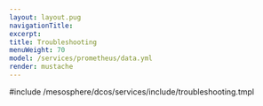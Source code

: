```yaml
---
layout: layout.pug
navigationTitle:
excerpt:
title: Troubleshooting
menuWeight: 70
model: /services/prometheus/data.yml
render: mustache
---
```


#include /mesosphere/dcos/services/include/troubleshooting.tmpl
